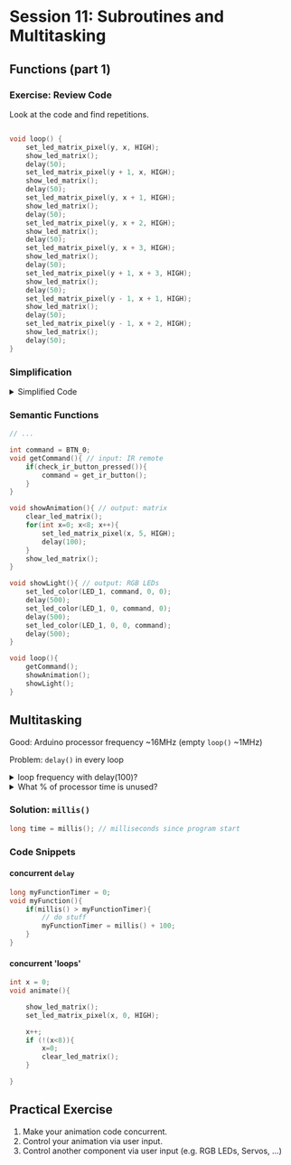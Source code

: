 # Session 11: Subroutines and Multitasking

## Functions (part 1)

### Exercise: Review Code

Look at the code and find repetitions.

```c

void loop() {
    set_led_matrix_pixel(y, x, HIGH);
    show_led_matrix();
    delay(50);
    set_led_matrix_pixel(y + 1, x, HIGH);
    show_led_matrix();
    delay(50);
    set_led_matrix_pixel(y, x + 1, HIGH);
    show_led_matrix();
    delay(50);
    set_led_matrix_pixel(y, x + 2, HIGH);
    show_led_matrix();
    delay(50);
    set_led_matrix_pixel(y, x + 3, HIGH);
    show_led_matrix();
    delay(50);
    set_led_matrix_pixel(y + 1, x + 3, HIGH);
    show_led_matrix();
    delay(50);
    set_led_matrix_pixel(y - 1, x + 1, HIGH);
    show_led_matrix();
    delay(50);
    set_led_matrix_pixel(y - 1, x + 2, HIGH);
    show_led_matrix();
    delay(50);
}
```

### Simplification

<details>
	<summary> Simplified Code </summary>

```c
void showAndDelay(){
    show_led_matrix();
    delay(50);
}

void loop() {
    set_led_matrix_pixel(y, x, HIGH);
    showAndDelay();
    set_led_matrix_pixel(y + 1, x, HIGH);
    showAndDelay();
    set_led_matrix_pixel(y, x + 1, HIGH);
    showAndDelay();
    set_led_matrix_pixel(y, x + 2, HIGH);
    showAndDelay();
    set_led_matrix_pixel(y, x + 3, HIGH);
    showAndDelay();
    set_led_matrix_pixel(y + 1, x + 3, HIGH);
    showAndDelay();
    set_led_matrix_pixel(y - 1, x + 1, HIGH);
    showAndDelay();
    set_led_matrix_pixel(y - 1, x + 2, HIGH);
    showAndDelay();
}
```

</details>


### Semantic Functions

```c
// ...

int command = BTN_0;
void getCommand(){ // input: IR remote
    if(check_ir_button_pressed()){
        command = get_ir_button();
    }
}

void showAnimation(){ // output: matrix
    clear_led_matrix();
    for(int x=0; x<8; x++){
        set_led_matrix_pixel(x, 5, HIGH);
        delay(100);
    }
    show_led_matrix();
}

void showLight(){ // output: RGB LEDs
    set_led_color(LED_1, command, 0, 0);
    delay(500);
    set_led_color(LED_1, 0, command, 0);
    delay(500);
    set_led_color(LED_1, 0, 0, command);
    delay(500);
}

void loop(){
    getCommand();
    showAnimation();
    showLight();
}
```

## Multitasking

Good: Arduino processor frequency ~16MHz (empty `loop()` ~1MHz)

Problem: `delay()` in every loop

<details>
    <summary>
        loop frequency with delay(100)?
    </summary>

    Ans: 1/(50ms) = 10Hz
</details>

<details>
    <summary>
        What % of processor time is unused?
    </summary>

    1 - 20Hz/1MHz = 99.999%  
</details>


### Solution: `millis()`

```c
long time = millis(); // milliseconds since program start
```

### Code Snippets

#### concurrent `delay`

```c
long myFunctionTimer = 0;
void myFunction(){
    if(millis() > myFunctionTimer){
        // do stuff
        myFunctionTimer = millis() + 100;
    }
}
```

#### concurrent 'loops'

```c
int x = 0;
void animate(){

    show_led_matrix();
    set_led_matrix_pixel(x, 0, HIGH);

    x++;
    if (!(x<8)){
        x=0;
        clear_led_matrix();
    }

}
```

## Practical Exercise

1. Make your animation code concurrent.
1. Control your animation via user input.
1. Control another component via user input (e.g. RGB LEDs, Servos, ...)